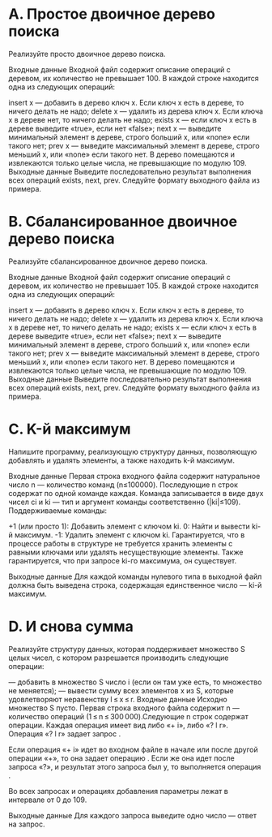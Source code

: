 # A. Простое двоичное дерево поиска
Реализуйте просто двоичное дерево поиска.

Входные данные
Входной файл содержит описание операций с деревом, их количество не превышает 100. В каждой строке находится одна из следующих операций:

insert x — добавить в дерево ключ x. Если ключ x есть в дереве, то ничего делать не надо;
delete x — удалить из дерева ключ x. Если ключа x в дереве нет, то ничего делать не надо;
exists x — если ключ x есть в дереве выведите «true», если нет «false»;
next x — выведите минимальный элемент в дереве, строго больший x, или «none» если такого нет;
prev x — выведите максимальный элемент в дереве, строго меньший x, или «none» если такого нет.
В дерево помещаются и извлекаются только целые числа, не превышающие по модулю 109.
Выходные данные
Выведите последовательно результат выполнения всех операций exists, next, prev. Следуйте формату выходного файла из примера.


# B. Сбалансированное двоичное дерево поиска
Реализуйте сбалансированное двоичное дерево поиска.

Входные данные
Входной файл содержит описание операций с деревом, их количество не превышает 105. В каждой строке находится одна из следующих операций:

insert x — добавить в дерево ключ x. Если ключ x есть в дереве, то ничего делать не надо;
delete x — удалить из дерева ключ x. Если ключа x в дереве нет, то ничего делать не надо;
exists x — если ключ x есть в дереве выведите «true», если нет «false»;
next x — выведите минимальный элемент в дереве, строго больший x, или «none» если такого нет;
prev x — выведите максимальный элемент в дереве, строго меньший x, или «none» если такого нет.
В дерево помещаются и извлекаются только целые числа, не превышающие по модулю 109.
Выходные данные
Выведите последовательно результат выполнения всех операций exists, next, prev. Следуйте формату выходного файла из примера.


# C. K-й максимум
Напишите программу, реализующую структуру данных, позволяющую добавлять и удалять элементы, а также находить k-й максимум.

Входные данные
Первая строка входного файла содержит натуральное число n — количество команд (n≤100000). Последующие n строк содержат по одной команде каждая. Команда записывается в виде двух чисел ci и ki — тип и аргумент команды соответственно (|ki|≤109). Поддерживаемые команды:

+1 (или просто 1): Добавить элемент с ключом ki.
 0: Найти и вывести ki-й максимум.
-1: Удалить элемент с ключом ki.
Гарантируется, что в процессе работы в структуре не требуется хранить элементы с равными ключами или удалять несуществующие элементы. Также гарантируется, что при запросе ki-го максимума, он существует.

Выходные данные
Для каждой команды нулевого типа в выходной файл должна быть выведена строка, содержащая единственное число — ki-й максимум.


# D. И снова сумма
Реализуйте структуру данных, которая поддерживает множество S целых чисел, с котором разрешается производить следующие операции:

 — добавить в множество S число i (если он там уже есть, то множество не меняется);
 — вывести сумму всех элементов x из S, которые удовлетворяют неравенству l ≤ x ≤ r.
Входные данные
Исходно множество S пусто. Первая строка входного файла содержит n — количество операций (1 ≤ n ≤ 300 000).Следующие n строк содержат операции. Каждая операция имеет вид либо «+ i», либо «? l r». Операция «? l r» задает запрос .

Если операция «+ i» идет во входном файле в начале или после другой операции «+», то она задает операцию . Если же она идет после запроса «?», и результат этого запроса был y, то выполняется операция .

Во всех запросах и операциях добавления параметры лежат в интервале от 0 до 109.

Выходные данные
Для каждого запроса выведите одно число — ответ на запрос.
